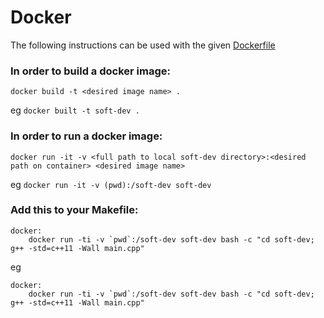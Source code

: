 Docker
======
The following instructions can be used with the given [Dockerfile](./Dockerfile "Dockerfile")

### In order to build a docker image:
`docker build -t <desired image name> .`

eg `docker built -t soft-dev .`

### In order to run a docker image:
`docker run -it -v <full path to local soft-dev directory>:<desired path on container> <desired image name>`

eg `docker run -it -v (pwd):/soft-dev soft-dev`

### Add this to your Makefile:
```
docker:
	docker run -ti -v `pwd`:/soft-dev soft-dev bash -c "cd soft-dev; g++ -std=c++11 -Wall main.cpp"
```

eg

```
docker:
	docker run -ti -v `pwd`:/soft-dev soft-dev bash -c "cd soft-dev; g++ -std=c++11 -Wall main.cpp"
```
